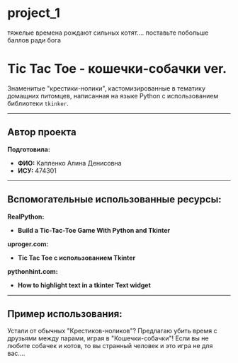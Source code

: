 # project_1
тяжелые времена рождают сильных котят.... поставьте побольше баллов ради бога
# Tic Tac Toe - кошечки-собачки ver. 

Знаменитые "крестики-нолики", кастомизированные в тематику домащних питомцев, написанная на языке Python с использованием библиотеки `tkinker`.

---

## Автор проекта

**Подготовила:**

- **ФИО:** Капленко Алина Денисовна  
- **ИСУ:** 474301

---

## Вспомогательные использованные ресурсы:

**RealPython:**

- **Build a Tic-Tac-Toe Game With Python and Tkinter**

**uproger.com:**   

- **Tic Tac Toe с использованием Tkinter**

**pythonhint.com:**

- **How to highlight text in a tkinter Text widget**

---

## Пример использования:

Устали от обычных "Крестиков-ноликов"? Предлагаю убить время с друзьями между парами, играя в "Кошечки-собачки"! Если вы не любите собачек и котов, то вы странный человек и это игра не для вас....

